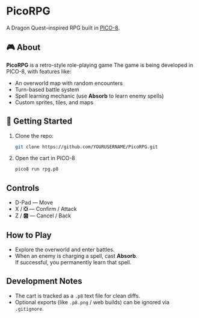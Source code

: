 # PicoRPG

A Dragon Quest–inspired RPG built in [PICO-8](https://www.lexaloffle.com/pico-8.php).

## 🎮 About

**PicoRPG** is a retro-style role-playing game
The game is being developed in PICO-8, with features like:

- An overworld map with random encounters  
- Turn-based battle system  
- Spell learning mechanic (use **Absorb** to learn enemy spells)  
- Custom sprites, tiles, and maps  

## 🚀 Getting Started

1. Clone the repo:
   ```sh
   git clone https://github.com/YOURUSERNAME/PicoRPG.git
2. Open the cart in PICO-8
   ```sh
   pico8 run rpg.p8

## Controls

- D-Pad — Move  
- X / ❎ — Confirm / Attack  
- Z / 🅾️ — Cancel / Back  

## How to Play

- Explore the overworld and enter battles.  
- When an enemy is charging a spell, cast **Absorb**.  
  If successful, you permanently learn that spell.  

## Development Notes

- The cart is tracked as a `.p8` text file for clean diffs.  
- Optional exports (like `.p8.png` / web builds) can be ignored via `.gitignore`.  
